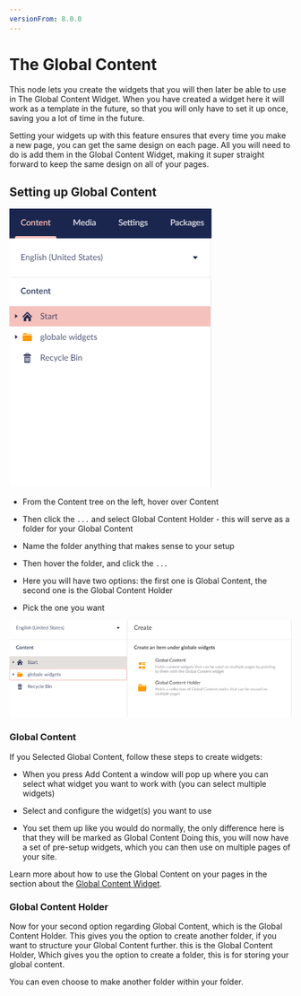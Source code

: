 ```yaml
---
versionFrom: 8.0.0
---
```


# The Global Content
		

This node lets you create the widgets that you will then later be able to use in The Global Content Widget.
When you have created a widget here it will work as a template in the future, so that you will only have to set it up once, saving you a lot of time in the future. 
		

Setting your widgets up with this feature ensures that every time you make a new page, you can get the same design on each page.
All you will need to do is add them in the Global Content Widget, making it super straight forward to keep the same design on all of your pages.
		

## Setting up Global Content
![movePage.jpg](images/Globale-Widget.png) 
		

- From the Content tree on the left, hover over Content 
		

- Then click the `...` and select Global Content Holder - this will serve as a folder for your Global Content
		

- Name the folder anything that makes sense to your setup
		

- Then hover the folder, and click the `...`
		

- Here you will have two options: the first one is Global Content, the second one is the Global Content Holder
		

- Pick the one you want

![movePage.jpg](images/Globale-options.png)

		

### Global Content

If you Selected Global Content, follow these steps to create widgets:


- When you press Add Content a window will pop up where you can select what widget you want to work with (you can select multiple widgets)

- Select and configure the widget(s) you want to use
- You set them up like you would do normally, the only difference here is that they will be marked as Global Content
Doing this, you will now have a set of pre-setup widgets, which you can then use on multiple pages of your site.
		
Learn more about how to use the Global Content on your pages in the section about the [Global Content Widget](../../Widgets/index.md#the-global-content-widget).
		

### Global Content Holder
		

Now for your second option regarding Global Content, which is the Global Content Holder. This gives you the option to create another folder, if you want to structure your Global Content further.
this is the Global Content Holder, Which gives you the option to create a folder, this is for storing your global content.
		

You can even choose to make another folder within your folder.
		
